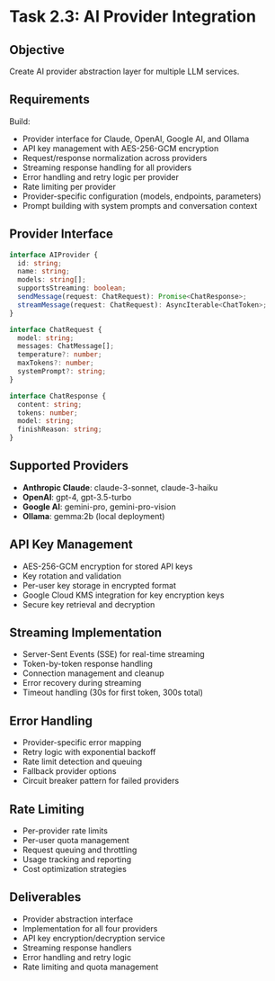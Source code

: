 # Task 2.3: AI Provider Integration

## Objective
Create AI provider abstraction layer for multiple LLM services.

## Requirements
Build:
- Provider interface for Claude, OpenAI, Google AI, and Ollama
- API key management with AES-256-GCM encryption
- Request/response normalization across providers
- Streaming response handling for all providers
- Error handling and retry logic per provider
- Rate limiting per provider
- Provider-specific configuration (models, endpoints, parameters)
- Prompt building with system prompts and conversation context

## Provider Interface
```typescript
interface AIProvider {
  id: string;
  name: string;
  models: string[];
  supportsStreaming: boolean;
  sendMessage(request: ChatRequest): Promise<ChatResponse>;
  streamMessage(request: ChatRequest): AsyncIterable<ChatToken>;
}

interface ChatRequest {
  model: string;
  messages: ChatMessage[];
  temperature?: number;
  maxTokens?: number;
  systemPrompt?: string;
}

interface ChatResponse {
  content: string;
  tokens: number;
  model: string;
  finishReason: string;
}
```

## Supported Providers
- **Anthropic Claude**: claude-3-sonnet, claude-3-haiku
- **OpenAI**: gpt-4, gpt-3.5-turbo
- **Google AI**: gemini-pro, gemini-pro-vision
- **Ollama**: gemma:2b (local deployment)

## API Key Management
- AES-256-GCM encryption for stored API keys
- Key rotation and validation
- Per-user key storage in encrypted format
- Google Cloud KMS integration for key encryption keys
- Secure key retrieval and decryption

## Streaming Implementation
- Server-Sent Events (SSE) for real-time streaming
- Token-by-token response handling
- Connection management and cleanup
- Error recovery during streaming
- Timeout handling (30s for first token, 300s total)

## Error Handling
- Provider-specific error mapping
- Retry logic with exponential backoff
- Rate limit detection and queuing
- Fallback provider options
- Circuit breaker pattern for failed providers

## Rate Limiting
- Per-provider rate limits
- Per-user quota management
- Request queuing and throttling
- Usage tracking and reporting
- Cost optimization strategies

## Deliverables
- Provider abstraction interface
- Implementation for all four providers
- API key encryption/decryption service
- Streaming response handlers
- Error handling and retry logic
- Rate limiting and quota management